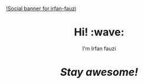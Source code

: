 [!Social banner for irfan-fauzi](https://raw.githubusercontent.com/irfan-fauzi/irfan-fauzi/main/header-m.png)
<h1 align='center'> Hi! :wave:</h1>
<p align='center'>
I'm Irfan fauzi
</p>
<h1 align='center'><i>Stay awesome!</i></h1>


